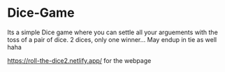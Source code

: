 # Dice-Game

Its a simple Dice game where you can settle all your arguements with the toss of a pair of dice.
2 dices, only one winner...
May endup in tie as well haha

https://roll-the-dice2.netlify.app/ for the webpage
